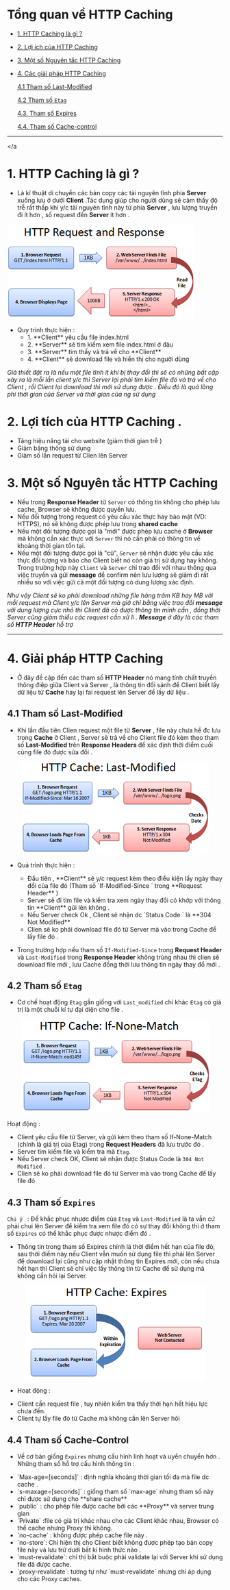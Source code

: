 # Tổng quan về HTTP Caching
- [1. HTTP Caching là gì ? ](#httpcaching)
- [2. Lợi ích của HTTP Caching](#loiichhttpcaching)
- [3. Một số Nguyên tắc HTTP Caching](#nguyentachd)
- [4. Các giải pháp HTTP Caching](#giaiphap)

    [4.1 Tham số Last-Modified](#Last-Modified)

    [4.2 Tham số `Etag`](#etag)

    [4.3. Tham số Expires](#expires)

    [4.4. Tham số Cache-control](#cache-control)


___
<a name="httpcaching"> </a

# 1. HTTP Caching là gì ?
 - Là kĩ thuật di chuyển các bản copy các tài nguyên tĩnh phía **Server** xuống lưu ở dưới **Client** .Tác dụng giúp cho người dùng sẽ cảm thấy độ trễ rất thấp khi y/c tài nguyên tĩnh này từ phía **Server** , lưu lượng truyền đi ít hơn , số request đến **Server** ít hơn .

 ![](images/httpcaching.png)

 - Quy trình thực hiện :
   <ul>
    <li> 1. **Client** yêu cầu file index.html</li>
    <li> 2. **Server** sẽ tìm kiếm xem file index.html ở đâu</li>
    <li> 3. **Server** tìm thấy và trả về cho **Client** </li>
    <li> 4. **Client** sẽ download file và hiển thị cho người dùng </li>
  </ul>

*Giả thiết đặt ra là nếu một file tĩnh ít khi bị thay đổi thì sẽ có những bất cập xảy ra là mỗi lần client y/c thì Server lại phải tìm kiếm file đó và trả về cho Client , rồi Client lại download thì mới sử dụng được . Điều đó là quá lãng phí thời gian của Server và thời gian của ng sử dụng*

<a name="loiichhttpcaching"></a>

# 2. Lợi tích của HTTP Caching .
  <ul>
    <li>Tăng hiệu năng tải cho website (giảm thời gian trễ )</li>
    <li>Giảm băng thông sử dụng </li>
    <li>Giảm số lần request từ Clien lên Server</li>
  </ul>

<a name="nguyentachd"></a>

# 3. Một số Nguyên tắc HTTP Caching
  - Nếu trong **Response Header** từ `Server` có thông tin không cho phép lưu cache, Browser sẽ không được quyền lưu.
  - Nếu đối tượng trong request có yêu cầu xác thực hay bảo mật (VD: HTTPS), nó sẽ không được phép lưu trong **shared cache**
  - Nếu một đối tượng được gọi là "mới" được phép lưu cache ở **Browser** mà không cần xác thực với ` Server ` thì nó cần phải có thông tin về khoảng thời gian tồn tại.
  - Nếu một đối tượng được gọi là "cũ", `Server` sẽ nhận được yêu cầu xác thực đối tượng và báo cho Client biết nó còn giá trị sử dụng hay không. Trong trường hợp này `Client` và `Server` chỉ trao đổi với nhau thông qua việc truyền và gửi **message** để confirm nên lưu lượng sẽ giảm đi rất nhiều so với việc gửi cả một đối tượng có dung lượng xác định.

  *Như vậy Client sẽ ko phải download những file hàng trăm KB hay MB với mỗi request mà Client y/c lên Server mà giờ chỉ bằng việc trao đổi **message** với dung lượng cực nhỏ thì Client đã có được thông tin mình cần , đồng thời Server cũng giảm thiểu các request cần xử lí . **Message** ở đây là các tham số **HTTP Header** hỗ trợ*
___

<a name="giaiphap"> </a>

# 4. Giải pháp HTTP Caching

  - Ở đây đề cập đến các tham số **HTTP Header** nó mang tính chất truyền thông điệp giữa Client và Server , là thông tin đối sánh để Client biết lấy dữ liệu từ **Cache** hay lại fai request lên Server để lấy dữ liệu .

  <a name="Last-Modified"></a>

 ## 4.1 Tham số Last-Modified

  - Khi lần đầu tiên Clien request một file từ **Server** , file này chưa hề đc lưu trong **Cache** ở Client , Server sẽ trả về cho Client file đó kèm theo tham số **Last-Modified** trên **Response Headers** để xác định thời điểm cuối cùng file đó được sửa đổi .

 <div style="text-align:center"><img src="images/last-modified.png" /> </div>

   - Quá trình thực hiện :
    <ul>
      <li>Đầu tiên , **Client** sẽ y/c request kèm theo điều kiện lấy ngày thay đổi của file đó (Tham số `If-Modified-Since ` trong **Request Header** )</li>
      <li>Server sẽ đi tìm file và kiểm tra xem ngày thay đổi có khớp với thông tin **Client** gửi lên không .</li>
      <li> Nếu Server check Ok , Client sẽ nhận dc `Status Code ` là **304 Not Modified** </li>
      <li>Clien sẽ ko phải download file đó từ Server mà vào trong Cache để lấy file đó .</li> </ul>

  - Trong trường hợp nếu tham số  `If-Modified-Since` trong **Request Header** và `Last-Modified` trong **Response Header** không trùng nhau thì clien sẽ download file mới , lưu Cache đồng thời lưu thông tin ngày thay đổ mới .

<a name="etag"> </a>

 ## 4.2 Tham số `Etag`    

  - Cơ chế hoạt động `Etag` gần giống với `Last_modified` chỉ khác `Etag` có giá trị là một chuỗi kí tự đại diện cho file .

   <div style="text-align:center"><img src="images/etag.png" /> </div>

   Hoạt động :
    <ul>
        <li>Client yêu cầu file từ Server, và gửi kèm theo tham số If-None-Match (chính là giá trị của Etag) trong **Request Headers** đã lưu trước đó .</li>
        <li>Server tìm kiếm file  và kiểm tra mã `Etag`.</li>
        <li>Nếu Server check OK, Client sẽ nhận được Status Code là `304 Not Modified` .
        </li>
        <li>Clien sẽ ko phải download file đó từ Server mà vào trong Cache để lấy file đó </li>
    </ul>

<a name="expires"></a>

  ## 4.3 Tham số `Expires`
   `Chú ý ` : Để khắc phục nhược điểm của `Etag` và `Last-Modified` là ta vẫn cứ phải chui lên Server để kiểm tra xem file đó có sự thay đổi không thì ở tham số `Expires` có thể khắc phục được nhược điểm đó .
  - Thông tin trong tham số Expires chính là thời điểm hết hạn của file đó, sau thời điểm này nếu Client vẫn muốn sử dụng file thì phải lên Server để download lại cũng như cập nhật thông tin Expires mới, còn nếu chưa hết hạn thì Client sẽ chỉ việc lấy thông tin từ Cache để sử dụng mà không cần hỏi lại Server.

  <div style="text-align:center"><img src="images/expires.png"> </div>

  - Hoạt động :
  <ul>
    <li>Client cần request file , tuy nhiên kiểm tra thấy thời hạn hết hiệu lực chưa đến.</li>
    <li>Client tự lấy file đó từ Cache mà không cần lên Server hỏi</li>
  </ul>
<a name="cache-control"></a>

## 4.4 Tham số Cache-Control
  - Về cơ bản giống `Expires` nhưng cấu hình linh hoạt và uyển chuyển hơn . Những tham số hỗ trợ cấu hình thông tin :
   <ul>
      <li> `Max-age=[seconds]` : định nghĩa khoảng thời gian tối đa mà file dc cache .</li>
      <li>`s-maxage=[seconds]` : giống tham số `max-age` nhưng tham số này chỉ được sử dụng cho **share cache** </li>
      <li>`public` : cho phép file được cache bởi các **Proxy** và server trung gian</li>
      <li>`Private` :file có giá trị khác nhau cho các Client khác nhau, Browser có thể cache nhưng Proxy thì không.
</li>
      <li>`no-cache` : không được phép cache file này .</li>
      <li>`no-store`: Chỉ hiện thị cho Client biết không được phép tạo bản copy file này và lưu trữ dưới bất kì hình thức nào .</li>
      <li>`must-revalidate`: chỉ thị bắt buộc phải validate lại với Server khi sử dụng file đã được cache.</li>
      <li>`proxy-revalidate`: tương tự như `must-revalidate` nhưng chỉ áp dụng cho các Proxy caches.</li>
   </ul>

